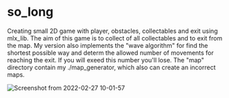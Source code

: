 # so_long
Creating small 2D game with player, obstacles, collectables and exit using mlx_lib.
The aim of this game is to collect of all collectables and to exit from the map. My version also implements the "wave algorithm" for find the shortest possible way and determ the allowed number of movements for reaching the exit. If you will exeed this number you'll lose.
The "map" directory contain my ./map_generator, which also can create an incorrect maps.

![Screenshot from 2022-02-27 10-01-57](https://user-images.githubusercontent.com/87668146/155872072-1212e673-0f66-4005-94d2-88965c36f0be.png)
